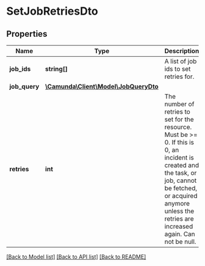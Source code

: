 # SetJobRetriesDto

## Properties
Name | Type | Description | Notes
------------ | ------------- | ------------- | -------------
**job_ids** | **string[]** | A list of job ids to set retries for. | [optional] 
**job_query** | [**\Camunda\Client\Model\JobQueryDto**](JobQueryDto.md) |  | [optional] 
**retries** | **int** | The number of retries to set for the resource.  Must be &gt;&#x3D; 0. If this is 0, an incident is created and the task, or job, cannot be fetched, or acquired anymore unless the retries are increased again. Can not be null. | [optional] 

[[Back to Model list]](../../README.md#documentation-for-models) [[Back to API list]](../../README.md#documentation-for-api-endpoints) [[Back to README]](../../README.md)

